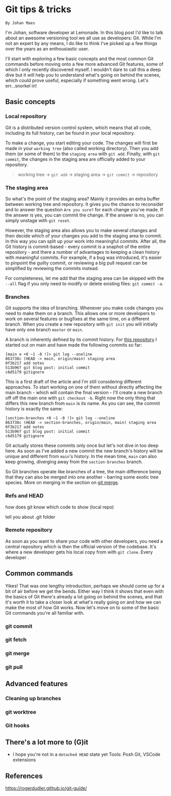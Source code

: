 # Git tips & tricks
`By Johan Maes`

I'm Johan, software developer at Lemonade. In this blog post I'd like to talk about an awesome versioning tool we all use as developers: Git. While I'm not an expert by any means, I do like to think I've picked up a few things over the years as an enthousiastic user.

I'll start with exploring a few basic concepts and the most common Git commands before moving onto a few more advanced Git features, some of which I only recently discovered myself. I wouldn't dare to call this a deep dive but it will help you to understand what's going on behind the scenes, which could prove useful, especially if something went wrong. Let's err...snorkel in!

## Basic concepts

### Local repository
Git is a distributed version control system, which means that all code, including its full history, can be found in your local repository. 

To make a change, you start editing your code. The changes will first be made in your `working tree` (also called working directory). Then you add them (or some of them) to the `staging area` with `git add`. Finally, with `git commit`, the changes in the staging area are officially added to your repository.

>  working tree &rarr; `git add` &rarr; staging area &rarr; `git commit` &rarr; repository

### The staging area
So what's the point of the staging area? Mainly it provides an extra buffer between working tree and repository. It gives you the chance to reconsider and to answer the question `Are you sure?` for each change you've made. If the answer is yes, you can commit the change. If the answer is no, you can simply unstage with `git reset`.

However, the staging area also allows you to make several changes and then decide which of your changes you add to the staging area to commit. In this way you can split up your work into meaningful commits. After all, the Git history is commit-based - every commit is a snaphot of the entire repository - and there a number of advantages to keeping a clean history with meaningful commits. For example, if a bug was introduced, it's easier to pinpoint the guilty commit, or reviewing a big pull request can be simplified by reviewing the commits instead.

For completeness, let me add that the staging area can be skipped with the `--all` flag if you only need to modify or delete existing files: `git commit -a`.

### Branches
Git supports the idea of branching. Whenever you make code changes you need to make them on a branch. This allows one or more developers to work on several features or bugfixes at the same time, on a different branch. When you create a new repository with `git init` you will initially have only one branch `master` or `main`. 

A branch is inherently defined by its commit history. For [this repository](https://github.com/placetobejohan/git-blog-post) I started out on main and have made the following commits so far:

```
[main ≡ +0 ~1 -0 !]> git log --oneline
863738c (HEAD -> main, origin/main) staging area
0f3b217 add notes
513b96f git blog post: initial commit
c6d5179 gitignore
```

This is a first draft of the article and I'm still considering different approaches. To start working on one of them without directly affecting the main branch - which will contain the final version - I'll create a new branch off off the main one with `git checkout -b`. Right now the only thing that differs this new branch from `main` is its name. As you can see, the commit history is exactly the same:

```
[section-branches +0 ~1 -0 !]> git log --oneline     
863738c (HEAD -> section-branches, origin/main, main) staging area
0f3b217 add notes
513b96f git blog post: initial commit
c6d5179 gitignore
```

Git actually stores these commits only once but let's not dive in too deep here. As soon as I've added a new commit the new branch's history will be unique and different from `main`'s history. In the mean time, `main` can also keep growing, diverging away from the `section-branches` branch. 

So Git branches operate like branches of a tree, the main difference being that they can also be merged into one another - barring some exotic tree species. More on merging in the section on [git merge](#git-merge).

### Refs and HEAD

how does git know which code to show (local repo)

tell you about .git folder

### Remote repository
As soon as you want to share your code with other developers, you need a central repository which is then the official version of the codebase. It's where a new developer gets his local copy from with `git clone`. Every developer .



## Common commands
Yikes! That was one lengthy introduction, perhaps we should come up for a bit of air before we get the bends. Either way I think it shows that even with the basics of Git there's already a lot going on behind the scenes, and that it's worth it to take a closer look at what's really going on and how we can make the most of how Git works. Now let's move on to some of the basic Git commands you're all familiar with.

### git commit

### git fetch

### git merge

### git pull

## Advanced features

### Cleaning up branches

### git worktree

### Git hooks

## There's a lot more to (G)it

 - I hope you're not in a `detached HEAD` state yet
Tools: Posh Git, VSCode extensions

## References

https://rogerdudler.github.io/git-guide/